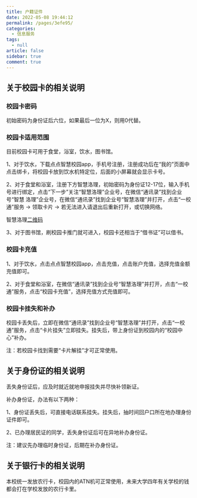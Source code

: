 ```yaml
---
title: 户籍证件
date: 2022-05-08 19:44:12
permalink: /pages/3efe95/
categories: 
  - 信息服务
tags: 
  - null
article: false
sidebar: true
comment: true
---
```


## 关于校园卡的相关说明

### 校园卡密码

初始密码为身份证后六位，如果最后一位为X，则用0代替。

### 校园卡适用范围

目前校园卡可用于食堂，浴室，饮水，图书馆。

1、对于饮水，下载点点智慧校园app，手机号注册，注册成功后在“我的”页面中点击绑卡，将校园卡放到饮水机特定位，后面的小屏幕就会显示卡号。

2、对于食堂和浴室，注册下方智慧洛理，初始密码为身份证12-17位，输入手机号进行绑定，点击“下一步”关注“智慧洛理”企业号，在微信“通讯录”找到企业号“智慧
洛理”企业号，在微信“通讯录”找到企业号“智慧洛理”并打开，点击“一校通”服务 → 领取卡片 → 若无法进入请退出后重新打开，或切换网络。

智慧洛理[二维码](https://lug-public-inmage.oss-cn-beijing.aliyuncs.com/2022/05/09/627934297a01d.jpg)

3、对于图书馆，刷校园卡推门就可进入，校园卡还相当于“借书证”可以借书。

### 校园卡充值

1、对于饮水，点击点点智慧校园app，点击充值，点击账户充值，选择充值金额充值即可。

2、对于食堂和浴室，在微信“通讯录”找到企业号“智慧洛理”并打开，点击“一校通”服务，点击“校园卡充值”，选择充值方式充值即可。

### 校园卡挂失和补办

校园卡丢失后，立即在微信“通讯录”找到企业号“智慧洛理”并打开，点击“一校通”服务，点击“卡片挂失”立即挂失。挂失后，带上身份证到校园内的“校园中心”补办。

注：若校园卡找到需要“卡片解挂”才可正常使用。

## 关于身份证的相关说明

丢失身份证后，应及时就近就地申报挂失并尽快补领新证。

补办身份证，办法有以下两种：

1、身份证丢失后，可直接电话联系挂失。挂失后，抽时间回户口所在地办理身份证件即可。

2、已办理居民证的同学，丢失身份证后可在异地补办身份证。

注：建议先办理临时身份证，后期在补办身份证。

## 关于银行卡的相关说明

本校统一发放农行卡，校园内的ATN机可正常使用，未来大学四年有关学校的钱都会打在学校发放的农行卡里。